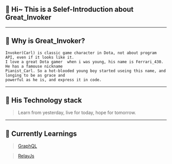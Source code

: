 ## 👋 Hi~ This is a Selef-Introduction about Great_Invoker 
---
## 👀 Why is Great_Invoker?
    Invoker(Carl) is classic game character in Dota, not about program API, even if it looks like it. 
    I love a great Dota gamer  when i was young, his name is Ferrari_430. He has a famouse nickname 
    Pianist_Carl. So a hot-blooded young boy started useing this name, and longing to be as grace and
    powerful as he is, and express it in code.
---
## 🌱 His Technology stack
> Learn from yesterday, live for today, hope for tomorrow.
---
## 🌱 Currently Learnings
>[GraphQL](https://graphql.cn/)

>[RelayJs](https://github.com/relayjs)
